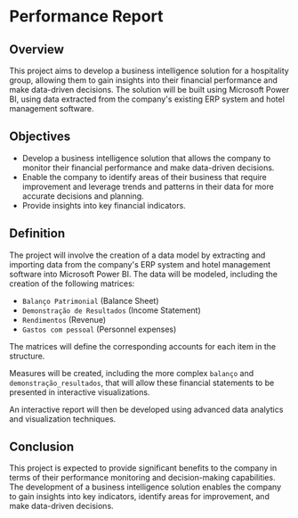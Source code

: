# Performance Report

## Overview

This project aims to develop a business intelligence solution for a hospitality group, allowing them to gain insights into their financial performance and make data-driven decisions. The solution will be built using Microsoft Power BI, using data extracted from the company's existing ERP system and hotel management software.

## Objectives
- Develop a business intelligence solution that allows the company to monitor their financial performance and make data-driven decisions.
- Enable the company to identify areas of their business that require improvement and leverage trends and patterns in their data for more accurate decisions and planning.
- Provide insights into key financial indicators.

## Definition
The project will involve the creation of a data model by extracting and importing data from the company's ERP system and hotel management software into Microsoft Power BI. The data will be modeled, including the creation of the following matrices:

- `Balanço Patrimonial` (Balance Sheet) 
- `Demonstração de Resultados` (Income Statement) 
- `Rendimentos` (Revenue) 
- `Gastos com pessoal` (Personnel expenses) 

The matrices will define the corresponding accounts for each item in the structure.

Measures will be created, including the more complex `balanço` and `demonstração_resultados`, that will allow these financial statements to be presented in interactive visualizations.

An interactive report will then be developed using advanced data analytics and visualization techniques.

## Conclusion
This project is expected to provide significant benefits to the company in terms of their  performance monitoring and decision-making capabilities. The development of a business intelligence solution enables the company to gain insights into key indicators, identify areas for improvement, and make data-driven decisions.
